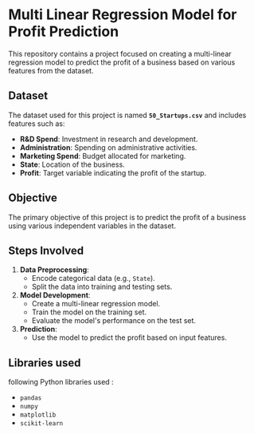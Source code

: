 # Multi Linear Regression Model for Profit Prediction

This repository contains a project focused on creating a multi-linear regression model to predict the profit of a business based on various features from the dataset.

## Dataset
The dataset used for this project is named **`50_Startups.csv`** and includes features such as:
- **R&D Spend**: Investment in research and development.
- **Administration**: Spending on administrative activities.
- **Marketing Spend**: Budget allocated for marketing.
- **State**: Location of the business.
- **Profit**: Target variable indicating the profit of the startup.

## Objective
The primary objective of this project is to predict the profit of a business using various independent variables in the dataset.

## Steps Involved
1. **Data Preprocessing**:
   - Encode categorical data (e.g., `State`).
   - Split the data into training and testing sets.
2. **Model Development**:
   - Create a multi-linear regression model.
   - Train the model on the training set.
   - Evaluate the model's performance on the test set.
3. **Prediction**:
   - Use the model to predict the profit based on input features.

## Libraries used
following Python libraries used :
- `pandas`
- `numpy`
- `matplotlib`
- `scikit-learn`



